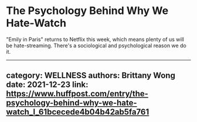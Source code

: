 # The Psychology Behind Why We Hate-Watch

"Emily in Paris" returns to Netflix this week, which means plenty of us will be hate-streaming. There's a sociological and psychological reason we do it.

---
category: WELLNESS
authors: Brittany Wong
date: 2021-12-23
link: https://www.huffpost.com/entry/the-psychology-behind-why-we-hate-watch_l_61bcecede4b04b42ab5fa761
---

